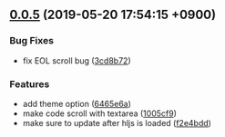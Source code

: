 ## [0.0.5](https://github.com/sifrr/sifrr-elements/compare/f2e4bdd...v0.0.5) (2019-05-20 17:54:15 +0900)


### Bug Fixes

* fix EOL scroll bug ([3cd8b72](https://github.com/sifrr/sifrr-elements/commit/3cd8b72))


### Features

* add theme option ([6465e6a](https://github.com/sifrr/sifrr-elements/commit/6465e6a))
* make code scroll with textarea ([1005cf9](https://github.com/sifrr/sifrr-elements/commit/1005cf9))
* make sure to update after hljs is loaded ([f2e4bdd](https://github.com/sifrr/sifrr-elements/commit/f2e4bdd))



